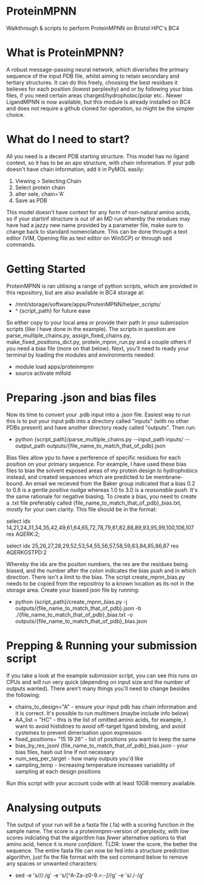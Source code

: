 # ProteinMPNN
Walkthrough &amp; scripts to perform ProteinMPNN on Bristol HPC's BC4 

# What is ProteinMPNN?
A robust message-passing neural network, which diverisfies the primary sequence of the input PDB file, whilst aiming to retain secondary and tertiary structures. It can do this freely, choosing the best residues it believes for each position (lowest perplexity) and or by following your bias files, if you need certain areas charged/hydrophobic/polar etc.. Newer LigandMPNN is now available, but this module is already installed on BC4 and does not require a github cloned for operation, so might be the simpler choice. 

# What do I need to start?
All you need is a decent PDB starting structure. This model has no ligand context, so it has to be an apo structure, with chain information. If your pdb doesn't have chain information, add it in PyMOL easily:
  1. Viewing > Selecting:Chain
  2. Select protein chain
  3. alter sele, chain='A'
  4. Save as PDB

This model doesn't have context for any form of non-natural amino acids, so if your startinf structure is out of an MD run whereby the reisdues may have had a jazzy new name provided by a parameter file, make sure to change back to standard nomenclature. This can be done through a text editor (VIM, Opening file as text editor on WinSCP) or through sed commands. 

# Getting Started
ProteinMPNN is ran utilising a range of python scripts, which are provided in this repository, but are also available in BC4 storage at:

* /mnt/storage/software/apps/ProteinMPNN/helper_scripts/ 
* ^ {script_path} for future ease

So either copy to your local area or provide their path in your submission scripts (like I have done in the example). The scripts in question are parse_multiple_chains.py, assign_fixed_chains.py, make_fixed_positions_dict.py, protein_mpnn_run.py and a couple others if you need a bias file (more on that below). Next, you'll need to ready your terminal by loading the modules and environments needed: 
* module load apps/proteinmpnn
* source activate mlfold 

# Preparing .json and bias files 
Now its time to convert your .pdb input into a .json file. Easiest way to run this is to put your input pdb into a directory called "inputs" (with no other PDBs present) and have another directory ready called "outputs". Then run:
* python {script_path}/parse_multiple_chains.py --input_path inputs/ --output_path outputs/{file_name_to_match_that_of_pdb}.json

Bias files allow ypu to have a perference of specific residues for each position on your primary sequence. For example, I have used these bias files to bias the solvent exposed areas of my protein design to hydrophobics instead, and created sequences which are predicted to be membrane-bound. An email we recieved from the Baker group indicated that a bias 0.2 to 0.6 is a gentle *positive* nudge whereas 1.0 to 3.0 is a *reasonable push*. It's the same rationale for negative biasing. To create a bias, you need to create a .txt file preferably called {file_name_to_match_that_of_pdb}_bias.txt, mostly for your own clarity. This file should be in the format:

select idx 14,21,24,31,34,35,42,49,61,64,65,72,78,79,81,82,88,89,93,95,99,100,106,107 res AQERK:2; 

select idx 25,26,27,28,29,52,53,54,55,56,57,58,59,83,84,85,86,87 res AQERKGSTPD:2 

Whereby the idx are the positon numbers, the res are the residues being biased, and the number after the colon indicates the bias push and in which direction. There isn't a limit to the bias. The script create_mpnn_bias.py needs to be copied from the repositroy to a known location as its not in the storage area.  Create your biased json file by running:
* python {script_path}/create_mpnn_bias.py -j outputs/{file_name_to_match_that_of_pdb}.json -b ./{file_name_to_match_that_of_pdb}_bias.txt -o outputs/{file_name_to_match_that_of_pdb}_bias.json

# Prepping & Running your submission script
If you take a look at the example submission script, you can see this runs on CPUs and will run very quick (depending on input size and the number of outputs wanted). There aren't many things you'll need to change besides the following:
* chains_to_design="A" - ensure your input pdb has chain information and it is correct. It's possible to run multimers (maybe include info below)
* AA_list = "HC" - this is the list of omitted amino acids, for example, I want to avoid histidines to avoid off-target ligand binding, and avoid cysteines to prevent dimerisation upon expression
* fixed_positions= "15 19 26" - list of positions you want to keep the same
* bias_by_res_jsonl {file_name_to_match_that_of_pdb}_bias.json - your bias files, hash out line if not necessary
* num_seq_per_target - how many outputs you'd like
* sampling_temp - increasing temperature increases variability of sampling at each design positions

Run this script with your account code with at least 10GB memory available.

# Analysing outputs 
The output of your run will be a fasta file (.fa) with a scoring function in the sample name. The score is a proteinmpnn-version of perplexity, with *low* scores indciating that the algorithm has *fewer* alternative options to that amino acid, hence it is *more confident*. TLDR: lower the score, the better the sequence. The entire fasta file can now be fed into a structure prediction algorithm, just fix the file format with the sed command below to remove any spaces or unwanted characters:
* sed -e 's/\//:/g' -e 's/[^A-Za-z0-9._>:-]/_/g' -e 's/\./-/g'
